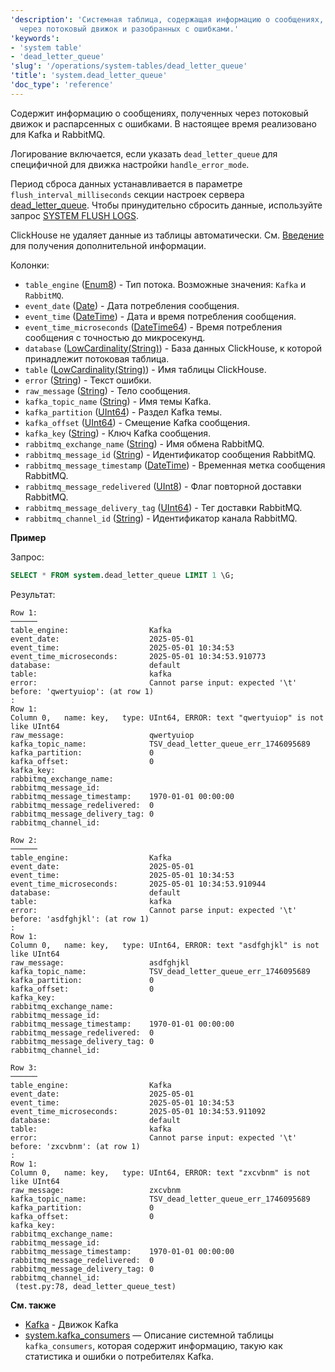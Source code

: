 ```yaml
---
'description': 'Системная таблица, содержащая информацию о сообщениях, полученных
  через потоковый движок и разобранных с ошибками.'
'keywords':
- 'system table'
- 'dead_letter_queue'
'slug': '/operations/system-tables/dead_letter_queue'
'title': 'system.dead_letter_queue'
'doc_type': 'reference'
---
```

Содержит информацию о сообщениях, полученных через потоковый движок и распарсенных с ошибками. В настоящее время реализовано для Kafka и RabbitMQ.

Логирование включается, если указать `dead_letter_queue` для специфичной для движка настройки `handle_error_mode`.

Период сброса данных устанавливается в параметре `flush_interval_milliseconds` секции настроек сервера [dead_letter_queue](../../operations/server-configuration-parameters/settings.md#dead_letter_queue). Чтобы принудительно сбросить данные, используйте запрос [SYSTEM FLUSH LOGS](/sql-reference/statements/system#flush-logs).

ClickHouse не удаляет данные из таблицы автоматически. См. [Введение](../../operations/system-tables/overview.md#system-tables-introduction) для получения дополнительной информации.

Колонки:

- `table_engine` ([Enum8](../../sql-reference/data-types/enum.md)) - Тип потока. Возможные значения: `Kafka` и `RabbitMQ`.
- `event_date` ([Date](../../sql-reference/data-types/date.md)) - Дата потребления сообщения.
- `event_time` ([DateTime](../../sql-reference/data-types/datetime.md)) - Дата и время потребления сообщения.
- `event_time_microseconds` ([DateTime64](../../sql-reference/data-types/datetime64.md)) - Время потребления сообщения с точностью до микросекунд.
- `database` ([LowCardinality(String)](../../sql-reference/data-types/string.md)) - База данных ClickHouse, к которой принадлежит потоковая таблица.
- `table` ([LowCardinality(String)](../../sql-reference/data-types/string.md)) - Имя таблицы ClickHouse.
- `error` ([String](../../sql-reference/data-types/string.md)) - Текст ошибки.
- `raw_message` ([String](../../sql-reference/data-types/string.md)) - Тело сообщения.
- `kafka_topic_name` ([String](../../sql-reference/data-types/string.md)) - Имя темы Kafka.
- `kafka_partition` ([UInt64](../../sql-reference/data-types/int-uint.md)) - Раздел Kafka темы.
- `kafka_offset` ([UInt64](../../sql-reference/data-types/int-uint.md)) - Смещение Kafka сообщения.
- `kafka_key` ([String](../../sql-reference/data-types/string.md)) - Ключ Kafka сообщения.
- `rabbitmq_exchange_name` ([String](../../sql-reference/data-types/string.md)) - Имя обмена RabbitMQ.
- `rabbitmq_message_id` ([String](../../sql-reference/data-types/string.md)) - Идентификатор сообщения RabbitMQ.
- `rabbitmq_message_timestamp` ([DateTime](../../sql-reference/data-types/datetime.md)) - Временная метка сообщения RabbitMQ.
- `rabbitmq_message_redelivered` ([UInt8](../../sql-reference/data-types/int-uint.md)) - Флаг повторной доставки RabbitMQ.
- `rabbitmq_message_delivery_tag` ([UInt64](../../sql-reference/data-types/int-uint.md)) - Тег доставки RabbitMQ.
- `rabbitmq_channel_id` ([String](../../sql-reference/data-types/string.md)) - Идентификатор канала RabbitMQ.

**Пример**

Запрос:

```sql
SELECT * FROM system.dead_letter_queue LIMIT 1 \G;
```

Результат:

```text
Row 1:
──────
table_engine:                  Kafka
event_date:                    2025-05-01
event_time:                    2025-05-01 10:34:53
event_time_microseconds:       2025-05-01 10:34:53.910773
database:                      default
table:                         kafka
error:                         Cannot parse input: expected '\t' before: 'qwertyuiop': (at row 1)
:
Row 1:
Column 0,   name: key,   type: UInt64, ERROR: text "qwertyuiop" is not like UInt64
raw_message:                   qwertyuiop
kafka_topic_name:              TSV_dead_letter_queue_err_1746095689
kafka_partition:               0
kafka_offset:                  0
kafka_key:
rabbitmq_exchange_name:
rabbitmq_message_id:
rabbitmq_message_timestamp:    1970-01-01 00:00:00
rabbitmq_message_redelivered:  0
rabbitmq_message_delivery_tag: 0
rabbitmq_channel_id:

Row 2:
──────
table_engine:                  Kafka
event_date:                    2025-05-01
event_time:                    2025-05-01 10:34:53
event_time_microseconds:       2025-05-01 10:34:53.910944
database:                      default
table:                         kafka
error:                         Cannot parse input: expected '\t' before: 'asdfghjkl': (at row 1)
:
Row 1:
Column 0,   name: key,   type: UInt64, ERROR: text "asdfghjkl" is not like UInt64
raw_message:                   asdfghjkl
kafka_topic_name:              TSV_dead_letter_queue_err_1746095689
kafka_partition:               0
kafka_offset:                  0
kafka_key:
rabbitmq_exchange_name:
rabbitmq_message_id:
rabbitmq_message_timestamp:    1970-01-01 00:00:00
rabbitmq_message_redelivered:  0
rabbitmq_message_delivery_tag: 0
rabbitmq_channel_id:

Row 3:
──────
table_engine:                  Kafka
event_date:                    2025-05-01
event_time:                    2025-05-01 10:34:53
event_time_microseconds:       2025-05-01 10:34:53.911092
database:                      default
table:                         kafka
error:                         Cannot parse input: expected '\t' before: 'zxcvbnm': (at row 1)
:
Row 1:
Column 0,   name: key,   type: UInt64, ERROR: text "zxcvbnm" is not like UInt64
raw_message:                   zxcvbnm
kafka_topic_name:              TSV_dead_letter_queue_err_1746095689
kafka_partition:               0
kafka_offset:                  0
kafka_key:
rabbitmq_exchange_name:
rabbitmq_message_id:
rabbitmq_message_timestamp:    1970-01-01 00:00:00
rabbitmq_message_redelivered:  0
rabbitmq_message_delivery_tag: 0
rabbitmq_channel_id:
 (test.py:78, dead_letter_queue_test)

```

**См. также**

- [Kafka](/engines/table-engines/integrations/kafka.md) - Движок Kafka
- [system.kafka_consumers](/operations/system-tables/kafka_consumers.md) — Описание системной таблицы `kafka_consumers`, которая содержит информацию, такую как статистика и ошибки о потребителях Kafka.